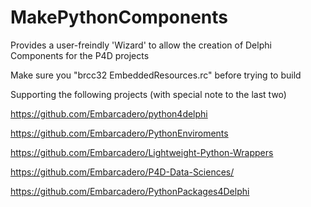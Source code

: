 ﻿# MakePythonComponents

Provides a user-freindly 'Wizard' to allow the creation of Delphi Components for the P4D projects

Make sure you "brcc32 EmbeddedResources.rc" before trying to build

Supporting the following projects (with special note to the last two)

https://github.com/Embarcadero/python4delphi

https://github.com/Embarcadero/PythonEnviroments

https://github.com/Embarcadero/Lightweight-Python-Wrappers

https://github.com/Embarcadero/P4D-Data-Sciences/

https://github.com/Embarcadero/PythonPackages4Delphi
